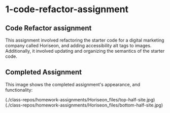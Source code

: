# 1-code-refactor-assignment

## Code Refactor assignment

This assignment involved refactoring the starter code for a digital marketing company called Horiseon, and adding accessibility alt tags to images. Additionally, it involved updating and organizing the semantics of the starter code.

## Completed Assignment

This image shows the completed assignment's appearance, and functionality:

(./class-repos/homework-assignments/Horiseon_files/top-half-site.jpg)
(./class-repos/homework-assignments/Horiseon_files/bottom-half-site.jpg)





